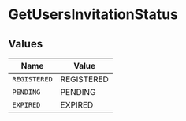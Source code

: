 # GetUsersInvitationStatus


## Values

| Name         | Value        |
| ------------ | ------------ |
| `REGISTERED` | REGISTERED   |
| `PENDING`    | PENDING      |
| `EXPIRED`    | EXPIRED      |